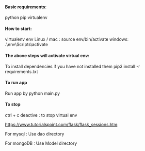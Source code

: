 #### Basic requirements:

python
pip
virtualenv

#### How to start:

virtualenv env
Linux / mac : source env/bin/activate
windows: .\env\Scripts\activate

#### The above steps will activate virtual env:

To install dependencies if you have not installed them
pip3 install -r requirements.txt

#### To run app

Run app by
python main.py

#### To stop

ctrl + c
deactive : to stop virtual env

https://www.tutorialspoint.com/flask/flask_sessions.htm

<!-- DAO -->

For mysql : Use dao directory

<!-- Model -->

For mongoDB : Use Model directory

